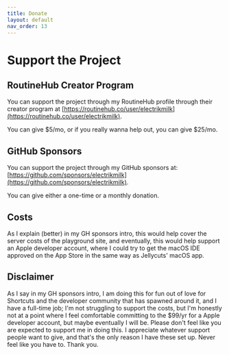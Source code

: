 ```yaml
---
title: Donate
layout: default
nav_order: 13
---
```


# Support the Project

## RoutineHub Creator Program

You can support the project through my RoutineHub profile through their creator program at [https://routinehub.co/user/electrikmilk](https://routinehub.co/user/electrikmilk).

You can give $5/mo, or if you really wanna help out, you can give $25/mo.

## GitHub Sponsors

You can support the project through my GitHub sponsors at: [https://github.com/sponsors/electrikmilk](https://github.com/sponsors/electrikmilk).

You can give either a one-time or a monthly donation.

## Costs

As I explain (better) in my GH sponsors intro, this would help cover the server costs of the playground site, and eventually, this would help support an Apple developer account, where I could try to get the macOS IDE approved on the App Store in the same way as Jellycuts' macOS app.

## Disclaimer

As I say in my GH sponsors intro, I am doing this for fun out of love for Shortcuts and the developer community that has spawned around it,
and I have a full-time job; I'm not struggling to support the costs, but I'm honestly not at a point where I feel comfortable committing to the $99/yr for a Apple developer account, but maybe eventually I will be. Please don't feel like you are expected to support me in doing this. 
I appreciate whatever support people want to give, and that's the only reason I have these set up. Never feel like you have to. Thank you.
